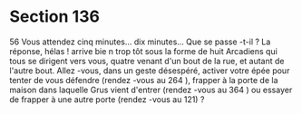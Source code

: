 # Section 136

56
Vous attendez cinq minutes... dix minutes... Que se passe -t-il ?
La réponse, hélas ! arrive bie n trop tôt sous la forme de huit
Arcadiens qui tous se dirigent vers vous, quatre venant d'un bout
de la rue, et autant de l'autre bout. Allez -vous, dans un geste
désespéré, activer votre épée pour tenter de vous défendre
(rendez -vous au 264 ), frapper à la porte de la maison dans
laquelle Grus vient d'entrer (rendez -vous au 364 ) ou essayer de
frapper à une autre porte (rendez -vous au 121) ?